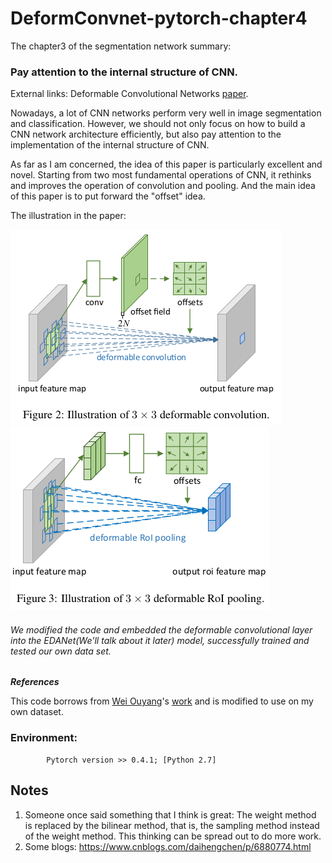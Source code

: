 # DeformConvnet-pytorch-chapter4

The chapter3 of the segmentation network summary: 
### Pay attention to the internal structure of CNN.

External links: Deformable Convolutional Networks [paper](https://arxiv.org/abs/1703.06211).

Nowadays, a lot of CNN networks perform very well in image segmentation and classification. However, we should not only focus on how to build a CNN network architecture efficiently, but also pay attention to the implementation of the internal structure of CNN.

As far as I am concerned, the idea of this paper is particularly excellent and novel. Starting from two most fundamental operations of CNN, it rethinks and improves the operation of convolution and pooling. And the main idea of this paper is to put forward the "offset" idea.

The illustration in the paper:

![image](https://github.com/hydxqing/DeformConvnet-pytorch-chapter4/blob/master/picture_in_paper/deformable_convolution.png)
![image](https://github.com/hydxqing/DeformConvnet-pytorch-chapter4/blob/master/picture_in_paper/deformable_RoI_pooling.png)

###### We modified the code and embedded the deformable convolutional layer into the EDANet(We'll talk about it later) model, successfully trained and tested our own data set.

***References***

This code borrows from [Wei Ouyang](https://github.com/oeway)'s [work](https://github.com/oeway/pytorch-deform-conv) and is modified to use on my own dataset.

### Environment: 
  
            Pytorch version >> 0.4.1; [Python 2.7]
            
## Notes
1. Someone once said something that I think is great: The weight method is replaced by the bilinear method, that is, the sampling method instead of the weight method. This thinking can be spread out to do more work.
2. Some blogs: https://www.cnblogs.com/daihengchen/p/6880774.html
